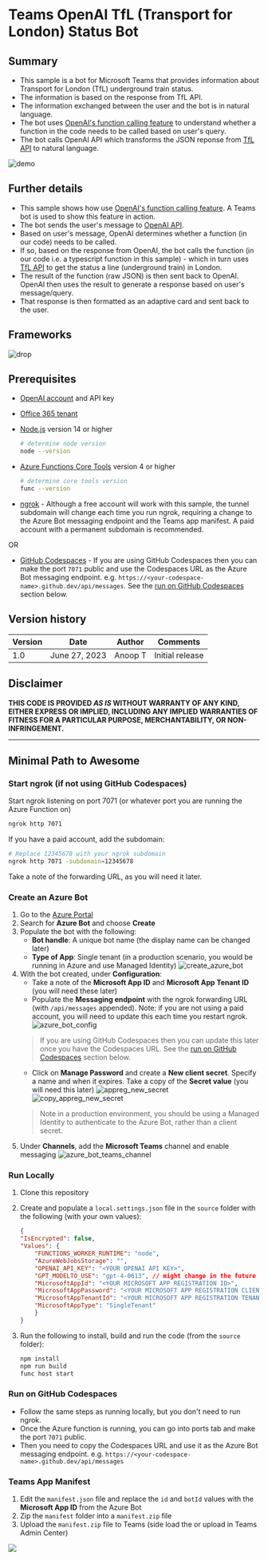 # Teams OpenAI TfL (Transport for London) Status Bot

## Summary

- This sample is a bot for Microsoft Teams that provides information about Transport for London (TfL) underground train status. 
- The information is based on the response from TfL API. 
- The information exchanged between the user and the bot is in natural language. 
- The bot uses [OpenAI's function calling feature](https://openai.com/blog/function-calling-and-other-api-updates) to understand whether a function in the code needs to be called based on user's query. 
- The bot calls OpenAI API which transforms the JSON reponse from [TfL API](https://api.tfl.gov.uk/) to natural language.

![demo](./assets/images/demo.gif)

## Further details
- This sample shows how use [OpenAI's function calling feature](https://openai.com/blog/function-calling-and-other-api-updates). A Teams bot is used to show this feature in action. 
- The bot sends the user's message to [OpenAI API](https://platform.openai.com/docs/api-reference). 
- Based on user's message, OpenAI determines whether a function (in our code) needs to be called. 
- If so, based on the response from OpenAI, the bot calls the function (in our code i.e. a typescript function in this sample) - which in turn uses [TfL API](https://api-portal.tfl.gov.uk/apis) to get the status a line (underground train) in London. 
- The result of the function (raw JSON) is then sent back to OpenAI. OpenAI then uses the result to generate a response based on user's message/query.
- That response is then formatted as an adaptive card and sent back to the user.

## Frameworks

![drop](https://img.shields.io/badge/Bot&nbsp;Framework-4.20-green.svg)

## Prerequisites

* [OpenAI account](https://beta.openai.com/) and API key
* [Office 365 tenant](https://dev.office.com/sharepoint/docs/spfx/set-up-your-development-environment)
* [Node.js](https://nodejs.org) version 14 or higher

    ```bash
    # determine node version
    node --version
    ```

* [Azure Functions Core Tools](https://github.com/Azure/azure-functions-core-tools) version 4 or higher

    ```bash
    # determine core tools version
    func --version
    ```

* [ngrok](https://ngrok.com/) - Although a free account will work with this sample, the tunnel subdomain will change each time you run ngrok, requiring a change to the Azure Bot messaging endpoint and the Teams app manifest. A paid account with a permanent subdomain is recommended.

OR

* [GitHub Codespaces](https://github.com/features/codespaces) - If you are using GitHub Codespaces then you can make the port `7071` public and use the Codespaces URL as the Azure Bot messaging endpoint. e.g. `https://<your-codespace-name>.github.dev/api/messages`. See the [run on GitHub Codespaces](#Run-on-GitHub-Codespaces) section below.

## Version history

Version|Date|Author|Comments
-------|----|----|--------
1.0|June 27, 2023|Anoop T|Initial release

## Disclaimer

**THIS CODE IS PROVIDED _AS IS_ WITHOUT WARRANTY OF ANY KIND, EITHER EXPRESS OR IMPLIED, INCLUDING ANY IMPLIED WARRANTIES OF FITNESS FOR A PARTICULAR PURPOSE, MERCHANTABILITY, OR NON-INFRINGEMENT.**

---

## Minimal Path to Awesome

### Start ngrok (if not using GitHub Codespaces)

Start ngrok listening on port 7071 (or whatever port you are running the Azure Function on)

```bash
ngrok http 7071
```

If you have a paid account, add the subdomain:

```bash
# Replace 12345678 with your ngrok subdomain
ngrok http 7071 -subdomain=12345678
```

Take a note of the forwarding URL, as you will need it later.

### Create an Azure Bot

1. Go to the [Azure Portal](https://portal.azure.com)
2. Search for **Azure Bot** and choose **Create**
3. Populate the bot with the following:
   * **Bot handle**: A unique bot name (the display name can be changed later)
   * **Type of App**: Single tenant (in a production scenario, you would be running in Azure and use Managed Identity)
    ![create_azure_bot](./assets/images/1_create_azure_bot.png)
4. With the bot created, under **Configuration**:
   * Take a note of the **Microsoft App ID** and **Microsoft App Tenant ID** (you will need these later)
   * Populate the **Messaging endpoint** with the ngrok forwarding URL (with `/api/messages` appended). Note: if you are not using a paid account, you will need to update this each time you restart ngrok.
    ![azure_bot_config](./assets/images/2_azure_bot_config.png)
   > If you are using GitHub Codespaces then you can update this later once you have the Codespaces URL. See the [run on GitHub Codespaces](#Run-on-GitHub-Codespaces) section below.
   * Click on **Manage Password** and create a **New client secret**. Specify a name and when it expires. Take a copy of the **Secret value** (you will need this later)
    ![appreg_new_secret](./assets/images/3_appreg_new_secret.png)
    ![copy_appreg_new_secret](./assets/images/4_appreg_new_secret_copy.png)
    > Note in a production environment, you should be using a Managed Identity to authenticate to the Azure Bot, rather than a client secret.
5. Under **Channels**, add the **Microsoft Teams** channel and enable messaging
   ![azure_bot_teams_channel](./assets/images/5_azure_bot_teams_channel.png)

### Run Locally

1. Clone this repository
2. Create and populate a `local.settings.json` file in the `source` folder with the following (with your own values):

    ```json
    {
    "IsEncrypted": false,
    "Values": {
        "FUNCTIONS_WORKER_RUNTIME": "node",
        "AzureWebJobsStorage": "",
        "OPENAI_API_KEY": "<YOUR OPENAI API KEY>",
        "GPT_MODELTO_USE": "gpt-4-0613", // might change in the future
        "MicrosoftAppId": "<YOUR MICROSOFT APP REGISTRATION ID>",
        "MicrosoftAppPassword": "<YOUR MICROSOFT APP REGISTRATION CLIENT SECRET>",
        "MicrosoftAppTenantId": "<YOUR MICROSOFT APP REGISTRATION TENANT ID>",
        "MicrosoftAppType": "SingleTenant"
        }
    }
    ```

3. Run the following to install, build and run the code (from the `source` folder):

    ```bash
    npm install
    npm run build
    func host start
    ```

### Run on GitHub Codespaces

- Follow the same steps as running locally, but you don't need to run ngrok.
- Once the Azure function is running, you can go into ports tab and make the port `7071` public.
- Then you need to copy the Codespaces URL and use it as the Azure Bot messaging endpoint. e.g. `https://<your-codespace-name>.github.dev/api/messages`

### Teams App Manifest

1. Edit the `manifest.json` file and replace the `id` and `botId` values with the **Microsoft App ID** from the Azure Bot
2. Zip the `manifest` folder into a `manifest.zip` file
3. Upload the `manifest.zip` file to Teams (side load the or upload in Teams Admin Center)

<img src="https://pnptelemetry.azurewebsites.net/teams-dev-samples/samples/bot-openai-tfl-status" />